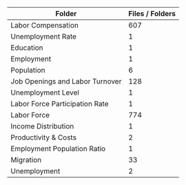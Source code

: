 | Folder                          |   Files / Folders |
|---------------------------------|-------------------|
| Labor Compensation              |               607 |
| Unemployment Rate               |                 1 |
| Education                       |                 1 |
| Employment                      |                 1 |
| Population                      |                 6 |
| Job Openings and Labor Turnover |               128 |
| Unemployment Level              |                 1 |
| Labor Force Participation Rate  |                 1 |
| Labor Force                     |               774 |
| Income Distribution             |                 1 |
| Productivity & Costs            |                 2 |
| Employment Population Ratio     |                 1 |
| Migration                       |                33 |
| Unemployment                    |                 2 |